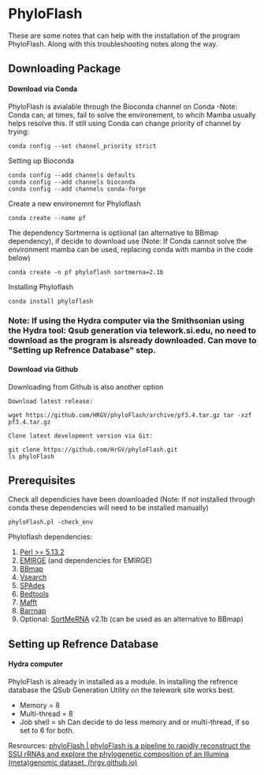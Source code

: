 # PhyloFlash 
These are some notes that can help with the installation of the program PhyloFlash. Along with this troubleshooting notes along the way. 

## Downloading Package  

#### Download via Conda

PhyloFlash is avialable through the Bioconda channel on Conda -Note: Conda can, at times, fail to solve the environement, to whcih Mamba usually helps resolve this. If still using Conda can change priority of channel by trying:
	
```
conda config --set channel_priority strict 
```

Setting up Bioconda 

```
conda config --add channels defaults
conda config --add channels bioconda
conda config --add channels conda-forge
```

Create a new environemnt for Phyloflash 

```
conda create --name pf
```

The dependency Sortmerna is optiional (an alternative to BBmap dependency), if decide to download use (Note: If Conda cannot solve the environment mamba can be used, replacing conda with mamba in the code below)

```
conda create -n pf phyloflash sortmerna=2.1b
```

Installing Phyloflash

```
conda install phyloflash 
```

### Note: If using the Hydra computer via the Smithsonian using the Hydra tool: Qsub generation via telework.si.edu, no need to download as the program is alsready downloaded. Can move to "Setting up Refrence Database" step. 

#### Download via Github

Downloading from Github is also another option

	Download latest release:
```
wget https://github.com/HRGV/phyloFlash/archive/pf3.4.tar.gz tar -xzf pf3.4.tar.gz
```

	Clone latest development version via Git:
```
git clone https://github.com/HrGV/phyloFlash.git
ls phyloFlash
```

## Prerequisites

Check all dependicies have been downloaded (Note: If not installed through conda these dependencies will need to be installed manually)

```
phyloFlash.pl -check_env
```

Phyloflash dependencies: 
1. [Perl >= 5.13.2](http://www.perl.org/get.html)
2. [EMIRGE](https://github.com/csmiller/EMIRGE)  (and dependencies for EMIRGE)
3. [BBmap](http://sourceforge.net/projects/bbmap/)
4. [Vsearch](https://github.com/torognes/vsearch)
5.  [SPAdes](http://bioinf.spbau.ru/spades)
6. [Bedtools](https://github.com/arq5x/bedtools2)
7. [Mafft](http://mafft.cbrc.jp/alignment/software/)
8. [Barrnap](https://github.com/tseemann/barrnap)
9. Optional: [SortMeRNA](https://github.com/biocore/sortmerna) v2.1b (can be used as an alternative to BBmap)

## Setting up Refrence Database

#### Hydra computer
PhyloFlash is already in installed as a module. In installing the refrence database the QSub Generation Utility on the telework site works best. 
- Memory = 8
- Multi-thread = 8
- Job shell = sh
Can decide to do less memory and or multi-thread, if so set to 6 for both. 


Resrources: [phyloFlash | phyloFlash is a pipeline to rapidly reconstruct the SSU rRNAs and explore the phylogenetic composition of an Illumina (meta)genomic dataset. (hrgv.github.io)](http://hrgv.github.io/phyloFlash/)


